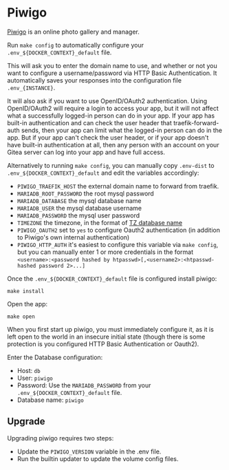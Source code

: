 # Piwigo

[Piwigo](https://piwigo.org/) is an online photo gallery and manager.

Run `make config` to automatically configure your
`.env_${DOCKER_CONTEXT}_default` file. 

This will ask you to enter the domain name to use, and whether or not
you want to configure a username/password via HTTP Basic Authentication.
It automatically saves your responses into the configuration file
`.env_{INSTANCE}`.

It will also ask if you want to use OpenID/OAuth2 authentication. Using
OpenID/OAuth2 will require a login to access your app, but it will not affect
what a successfully logged-in person can do in your app. If your app has
built-in authentication and can check the user header that
traefik-forward-auth sends, then your app can limit what the logged-in person
can do in the app. But if your app can't check the user header, or if your app
doesn't have built-in authentication at all, then any person with an account
on your Gitea server can log into your app and have full access.

Alternatively to running `make config`, you can manually copy
`.env-dist` to `.env_${DOCKER_CONTEXT}_default` and edit the variables accordingly:

 * `PIWIGO_TRAEFIK_HOST` the external domain name to forward from traefik.
 * `MARIADB_ROOT_PASSWORD` the root mysql password
 * `MARIADB_DATABASE` the mysql database name
 * `MARIADB_USER` the mysql database username
 * `MARIADB_PASSWORD` the mysql user password
 * `TIMEZONE` the timezone, in the format of [TZ database name](https://en.wikipedia.org/wiki/List_of_tz_database_time_zones)
 * `PIWIGO_OAUTH2` set to `yes` to configure Oauth2 authentication (in addition to Piwigo's own internal authentication)
 * `PIWIGO_HTTP_AUTH` it's easiest to configure this variable via `make config`, but you can manually enter 1 or more credentials in the format `<username>:<password hashed by htpasswd>[,<username2>:<htpasswd-hashed password 2>...]`

Once the `.env_${DOCKER_CONTEXT}_default` file is configured install piwigo:

```
make install
```

Open the app:

```
make open
```

When you first start up piwigo, you must immediately configure it, as
it is left open to the world in an insecure initial state (though there is
some protection is you configured HTTP Basic Authentication or Oauth2).

Enter the Database configuration:

 * Host: `db`
 * User: `piwigo`
 * Password: Use the `MARIADB_PASSWORD` from your `.env_${DOCKER_CONTEXT}_default` file.
 * Database name: `piwigo`

## Upgrade

Upgrading piwigo requires two steps:

 * Update the `PIWIGO_VERSION` variable in the .env file.
 * Run the builtin updater to update the volume config files.

